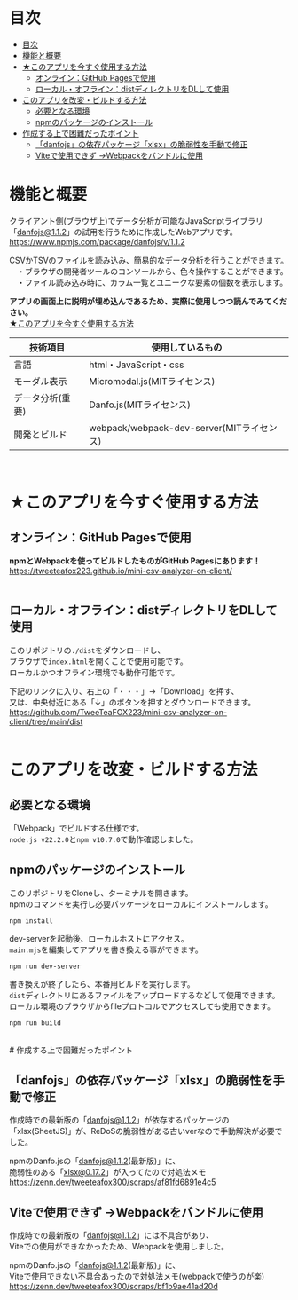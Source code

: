 # 目次
- [目次](#目次)
- [機能と概要](#機能と概要)
- [★このアプリを今すぐ使用する方法](#このアプリを今すぐ使用する方法)
  - [オンライン：GitHub Pagesで使用](#オンラインgithub-pagesで使用)
  - [ローカル・オフライン：distディレクトリをDLして使用](#ローカルオフラインdistディレクトリをdlして使用)
- [このアプリを改変・ビルドする方法](#このアプリを改変ビルドする方法)
  - [必要となる環境](#必要となる環境)
  - [npmのパッケージのインストール](#npmのパッケージのインストール)
- [作成する上で困難だったポイント](#作成する上で困難だったポイント)
  - [「danfojs」の依存パッケージ「xlsx」の脆弱性を手動で修正](#danfojsの依存パッケージxlsxの脆弱性を手動で修正)
  - [Viteで使用できず →Webpackをバンドルに使用](#viteで使用できず-webpackをバンドルに使用)



# 機能と概要

クライアント側(ブラウザ上)でデータ分析が可能なJavaScriptライブラリ  
「danfojs@1.1.2」の試用を行うために作成したWebアプリです。  
https://www.npmjs.com/package/danfojs/v/1.1.2  

CSVかTSVのファイルを読み込み、簡易的なデータ分析を行うことができます。  
　・ブラウザの開発者ツールのコンソールから、色々操作することができます。  
　・ファイル読み込み時に、カラム一覧とユニークな要素の個数を表示します。

  <b>アプリの画面上に説明が埋め込んであるため、実際に使用しつつ読んでみてください。</b>   
  [★このアプリを今すぐ使用する方法](#このアプリを今すぐ使用する方法)
<br>
  

| 技術項目    | 使用しているもの                                    |
| ---------- | ---------------------------------------------- |
| 言語| html・JavaScript・css                 |
| モーダル表示| Micromodal.js(MITライセンス)                 |
| データ分析(重要)| Danfo.js(MITライセンス)                 |
| 開発とビルド   | webpack/webpack-dev-server(MITライセンス) |
<br>

# ★このアプリを今すぐ使用する方法

## オンライン：GitHub Pagesで使用
<b>npmとWebpackを使ってビルドしたものがGitHub Pagesにあります！</b>  
https://tweeteafox223.github.io/mini-csv-analyzer-on-client/  
<br>  

## ローカル・オフライン：distディレクトリをDLして使用
このリポジトリの`./dist`をダウンロードし、  
ブラウザで`index.html`を開くことで使用可能です。  
ローカルかつオフライン環境でも動作可能です。  

下記のリンクに入り、右上の「・・・」→「Download」を押す、  
又は、中央付近にある「↓」のボタンを押すとダウンロードできます。  
https://github.com/TweeTeaFOX223/mini-csv-analyzer-on-client/tree/main/dist  
<br>

# このアプリを改変・ビルドする方法
## 必要となる環境  
  「Webpack」でビルドする仕様です。  
 `node.js v22.2.0`と`npm v10.7.0`で動作確認しました。    

## npmのパッケージのインストール  
このリポジトリをCloneし、ターミナルを開きます。  
npmのコマンドを実行し必要パッケージをローカルにインストールします。  
```
npm install
```
dev-serverを起動後、ローカルホストにアクセス。  
`main.mjs`を編集してアプリを書き換える事ができます。  
```
npm run dev-server
```
書き換えが終了したら、本番用ビルドを実行します。  
`dist`ディレクトリにあるファイルをアップロードするなどして使用できます。  
ローカル環境のブラウザからfileプロトコルでアクセスしても使用できます。  
```
npm run build
```  
<br>
# 作成する上で困難だったポイント

## 「danfojs」の依存パッケージ「xlsx」の脆弱性を手動で修正

作成時での最新版の「danfojs@1.1.2」が依存するパッケージの  
「xlsx(SheetJS)」が、ReDoSの脆弱性がある古いverなので手動解決が必要でした。  

npmのDanfo.jsの「danfojs@1.1.2(最新版)」に、  
脆弱性のある「xlsx@0.17.2」が入ってたので対処法メモ  
https://zenn.dev/tweeteafox300/scraps/af81fd6891e4c5

## Viteで使用できず →Webpackをバンドルに使用
作成時での最新版の「danfojs@1.1.2」には不具合があり、  
Viteでの使用ができなかったため、Webpackを使用しました。  

npmのDanfo.jsの「danfojs@1.1.2(最新版)」に、  
Viteで使用できない不具合あったので対処法メモ(webpackで使うのが楽)  
https://zenn.dev/tweeteafox300/scraps/bf1b9ae41ad20d



